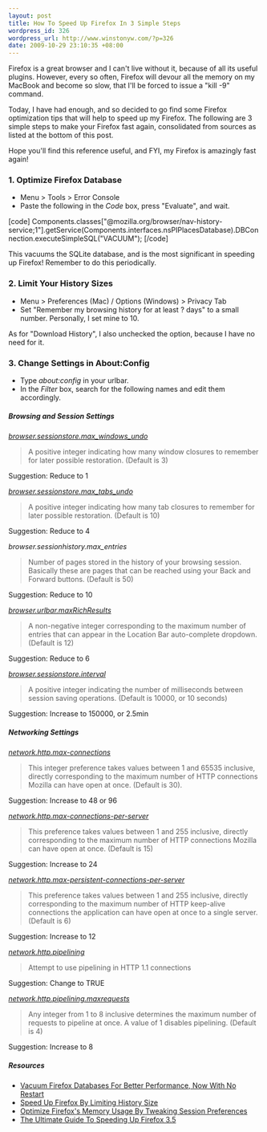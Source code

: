 ```yaml
--- 
layout: post
title: How To Speed Up Firefox In 3 Simple Steps
wordpress_id: 326
wordpress_url: http://www.winstonyw.com/?p=326
date: 2009-10-29 23:10:35 +08:00
---
```

Firefox is a great browser and I can't live without it, because of all its useful plugins. However, every so often, Firefox will devour all the memory on my MacBook and become so slow, that I'll be forced to issue a "kill -9" command.

Today, I have had enough, and so decided to go find some Firefox optimization tips that will help to speed up my Firefox. The following are 3 simple steps to make your Firefox fast again, consolidated from sources as listed at the bottom of this post.

Hope you'll find this reference useful, and FYI, my Firefox is amazingly fast again!

<h3>1. Optimize Firefox Database</h3>
<ul>
<li>Menu > Tools > Error Console</li>
<li>Paste the following in the <em>Code</em> box, press "Evaluate", and wait.</li>
</ul>  

[code]
Components.classes[&quot;@mozilla.org/browser/nav-history-service;1&quot;].getService(Components.interfaces.nsPIPlacesDatabase).DBConnection.executeSimpleSQL(&quot;VACUUM&quot;);
[/code]

This vacuums the SQLite database, and is the most significant in speeding up Firefox! Remember to do this periodically.

<h3>2. Limit Your History Sizes</h3>
<ul>
<li>Menu > Preferences (Mac) / Options (Windows) > Privacy Tab</li>
<li>Set "Remember my browsing history for at least ? days" to a small number. Personally, I set mine to 10.</li>
</ul>

As for "Download History", I also unchecked the option, because I have no need for it.

<h3>3. Change Settings in About:Config</h3>
<ul>
<li>Type <em>about:config</em> in your urlbar.</li>
<li>In the <em>Filter</em> box, search for the following names and edit them accordingly.</li>
</ul>

<h5>Browsing and Session Settings</h5>

<em><a href="http://kb.mozillazine.org/Browser.sessionstore.max_windows_undo">browser.sessionstore.max_windows_undo</a></em>
<blockquote>A positive integer indicating how many window closures to remember for later possible restoration. (Default is 3)</blockquote>  
Suggestion: Reduce to 1

<em><a href="http://kb.mozillazine.org/Browser.sessionstore.max_tabs_undo">browser.sessionstore.max_tabs_undo</a></em>
<blockquote>A positive integer indicating how many tab closures to remember for later possible restoration. (Default is 10)</blockquote> 
Suggestion: Reduce to 4

<em>browser.sessionhistory.max_entries</em>
<blockquote>Number of pages stored in the history of your browsing session. Basically these are pages that can be reached using your Back and Forward buttons. (Default is 50)</blockquote>
Suggestion: Reduce to 10

<em><a href="http://kb.mozillazine.org/Browser.urlbar.maxRichResults">browser.urlbar.maxRichResults</a></em>
<blockquote>A non-negative integer corresponding to the maximum number of entries that can appear in the Location Bar auto-complete dropdown. (Default is 12)</blockquote>
Suggestion: Reduce to 6

<em><a href="http://kb.mozillazine.org/Browser.sessionstore.interval">browser.sessionstore.interval</a></em>
<blockquote>A positive integer indicating the number of milliseconds between session saving operations. (Default is 10000, or 10 seconds)</blockquote>
Suggestion: Increase to 150000, or 2.5min

<h5>Networking Settings</h5>

<em><a href="http://kb.mozillazine.org/Network.http.max-connections">network.http.max-connections</a></em>
<blockquote>This integer preference takes values between 1 and 65535 inclusive, directly corresponding to the maximum number of HTTP connections Mozilla can have open at once. (Default is 30).</blockquote> 
Suggestion: Increase to 48 or 96

<em><a href="http://kb.mozillazine.org/Network.http.max-connections-per-server">network.http.max-connections-per-server</a></em>
<blockquote>This preference takes values between 1 and 255 inclusive, directly corresponding to the maximum number of HTTP connections Mozilla can have open at once. (Default is 15)</blockquote> 
Suggestion: Increase to 24  
  
<em><a href="http://kb.mozillazine.org/Network.http.max-persistent-connections-per-server">network.http.max-persistent-connections-per-server</a></em>
<blockquote>This preference takes values between 1 and 255 inclusive, directly corresponding to the maximum number of HTTP keep-alive connections the application can have open at once to a single server. (Default is 6)</blockquote> 
Suggestion: Increase to 12

<em><a href="http://kb.mozillazine.org/Network.http.pipelining">network.http.pipelining</a></em>
<blockquote>Attempt to use pipelining in HTTP 1.1 connections</blockquote>
Suggestion: Change to TRUE

<em><a href="http://kb.mozillazine.org/Network.http.pipelining.maxrequests">network.http.pipelining.maxrequests</a></em>
<blockquote>Any integer from 1 to 8 inclusive determines the maximum number of requests to pipeline at once. A value of 1 disables pipelining. (Default is 4)</blockquote> 
Suggestion: Increase to 8

<h5>Resources</h5>
<ul>
<li><a href="http://mozillalinks.org/wp/2009/08/vacuum-firefox-databases-for-better-performance-now-with-no-restart/">Vacuum Firefox Databases For Better Performance, Now With No Restart</a></li>
<li><a href="http://lifehacker.com/5177260/speed-up-firefox-by-limiting-history-size">Speed Up Firefox By Limiting History Size</a></li>
<li><a href="http://blog.codefront.net/2008/09/10/optimize-firefoxs-memory-usage-by-tweaking-session-preferences/">Optimize Firefox's Memory Usage By Tweaking Session Preferences</a></li>
<li><a href="http://www.makeuseof.com/tag/the-ultimate-guide-to-speeding-up-firefox-3-5/">The Ultimate Guide To Speeding Up Firefox 3.5</a></li>
</ul>
